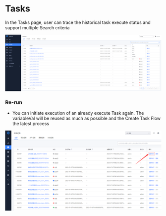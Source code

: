  # Tasks 

 In the Tasks page, user can trace the historical task execute status and support multiple Search criteria 

 ![Tasks](../assets/image-20220915155558408.png) 

 ### Re-run 

 - You can initiate execution of an already execute Task again. The variableVal will be reused as much as possible and the Create Task Flow the latest process 

 ![1689066543195](image/task/1689066543195.png) 